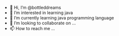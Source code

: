 - 👋 Hi, I’m @bottleddreams
- 👀 I’m interested in learning java
- 🌱 I’m currently learning java programming language
- 💞️ I’m looking to collaborate on ...
- 📫 How to reach me ...

<!---
bottleddreams/bottleddreams is a ✨ special ✨ repository because its `README.md` (this file) appears on your GitHub profile.
You can click the Preview link to take a look at your changes.
--->
